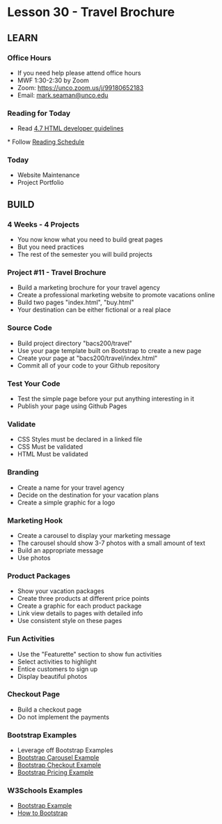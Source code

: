 # Lesson 30 - Travel Brochure

## LEARN

### Office Hours
* If you need help please attend office hours
* MWF  1:30-2:30 by Zoom
* Zoom:  https://unco.zoom.us/j/99180652183
* Email: mark.seaman@unco.edu      


### Reading for Today  
* Read <a target="_blank" 
href="https://learn.zybooks.com/zybook/UNCOBACS200SeamanFall2021/chapter/4/section/7">
4.7 HTML developer guidelines
</a>
* Follow <a target="_blank" href="/course/bacs200/docs/ZybooksReading">Reading Schedule</a>


### Today
* Website Maintenance
* Project Portfolio


## BUILD

### 4 Weeks - 4 Projects
* You now know what you need to build great pages
* But you need practices
* The rest of the semester you will build projects


### Project #11 - Travel Brochure
* Build a marketing brochure for your travel agency
* Create a professional marketing website to promote vacations online
* Build two pages "index.html", "buy.html"
* Your destination can be either fictional or a real place


### Source Code
* Build project directory "bacs200/travel"
* Use your page template built on Bootstrap to create a new page
* Create your page at "bacs200/travel/index.html"
* Commit all of your code to your Github repository


### Test Your Code
* Test the simple page before your put anything interesting in it
* Publish your page using Github Pages


### Validate
* CSS Styles must be declared in a linked file
* CSS Must be validated
* HTML Must be validated


### Branding
* Create a name for your travel agency
* Decide on the destination for your vacation plans
* Create a simple graphic for a logo


### Marketing Hook
* Create a carousel to display your marketing message
* The carousel should show 3-7 photos with a small amount of text
* Build an appropriate message
* Use photos


### Product Packages
* Show your vacation packages
* Create three products at different price points
* Create a graphic for each product package
* Link view details to pages with detailed info
* Use consistent style on these pages


### Fun Activities
* Use the "Featurette" section to show fun activities
* Select activities to highlight
* Entice customers to sign up
* Display beautiful photos


### Checkout Page
* Build a checkout page 
* Do not implement the payments


### Bootstrap Examples
* Leverage off Bootstrap Examples
* [Bootstrap Carousel Example](https://getbootstrap.com/docs/5.1/examples/carousel/)
* [Bootstrap Checkout Example](https://getbootstrap.com/docs/5.1/examples/checkout/)
* [Bootstrap Pricing Example](https://getbootstrap.com/docs/5.1/examples/pricing/)


### W3Schools Examples
* [Bootstrap Example](https://www.w3schools.com/bootstrap5/default.php)
* [How to Bootstrap](https://www.w3schools.com/howto/howto_website_bootstrap5.php)


